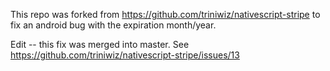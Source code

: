 This repo was forked from https://github.com/triniwiz/nativescript-stripe to fix an android bug with the expiration month/year.

Edit -- this fix was merged into master. See https://github.com/triniwiz/nativescript-stripe/issues/13
